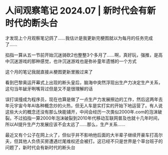 # 人间观察笔记 2024.07 | 新时代会有新时代的断头台

才发现上个月观察笔记鸽了……我估计是我更新完梗图就以为每月的任务完成了……

掐指一算从五一节前开始沉迷骑砍2也整整3个多月了……啊，真好玩，强推，是高中沉迷游戏的那种感觉，也许沉迷游戏也是弥补童年遗憾的一个方式

这个月的笔记我就直接从梗图更新里搬过来了

看到巴黎奥运开幕式上出现的断头皇后，脑海中突然浮现出生产力决定生产关系，这句当年龇牙咧嘴背过但是又不是很理解的话

误打误撞成为程序员，现在也算是做了一点生产力发展擦边的工作，然后这两年去年元宇宙今年AI各种概念炒的火热，但无人车是实打实的开始下地运营了。有人说这些大火的概念还没有那么快能铺开，中间会经历一次类似2000年.com的泡沫破裂。不过掐指一算2000年泡沫破裂到2010年代移动互联网普及也就十几年时间，所以AI提升生产力发展应该不会太远了……那么，生产关系……

最近又有个公子在网上火了，但似乎并不影响他后面的大半辈子继续开豪车打高尔夫，但其他人负债买房遭遇烂尾维权还会被打。这已经不只是世界是个草台班子的问题了，新时代会有新时代的断头台
